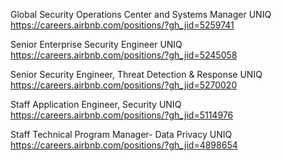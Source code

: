 Global Security Operations Center and Systems Manager UNIQ https://careers.airbnb.com/positions/?gh_jid=5259741

Senior Enterprise Security Engineer UNIQ https://careers.airbnb.com/positions/?gh_jid=5245058

Senior Security Engineer, Threat Detection & Response UNIQ https://careers.airbnb.com/positions/?gh_jid=5270020

Staff Application Engineer, Security UNIQ https://careers.airbnb.com/positions/?gh_jid=5114976

Staff Technical Program Manager- Data Privacy UNIQ https://careers.airbnb.com/positions/?gh_jid=4898654

